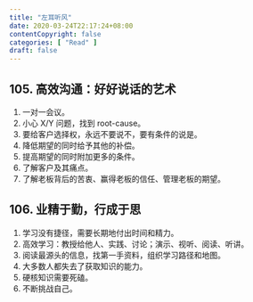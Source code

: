 ```yaml
---
title: "左耳听风"
date: 2020-03-24T22:17:24+08:00
contentCopyright: false
categories: [ "Read" ]
draft: false
---
```


## 105. 高效沟通：好好说话的艺术
1. 一对一会议。
2. 小心 X/Y 问题，找到 root-cause。
3. 要给客户选择权，永远不要说不，要有条件的说是。
4. 降低期望的同时给予其他的补偿。
5. 提高期望的同时附加更多的条件。
6. 了解客户及其痛点。
7. 了解老板背后的苦衷、赢得老板的信任、管理老板的期望。

## 106. 业精于勤，行成于思
1. 学习没有捷径，需要长期地付出时间和精力。
2. 高效学习：教授给他人、实践、讨论；演示、视听、阅读、听讲。
3. 阅读最源头的信息，找第一手资料，组织学习路径和地图。
4. 大多数人都失去了获取知识的能力。
5. 硬核知识需要死磕。
6. 不断挑战自己。
